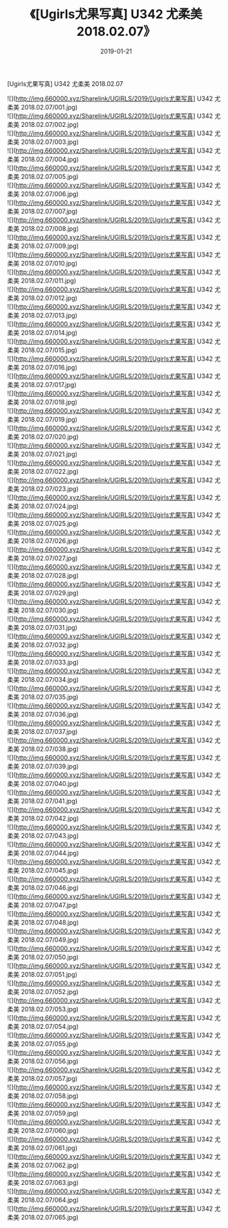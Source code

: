 ﻿---
layout: post
title:  《[Ugirls尤果写真] U342 尤柔美 2018.02.07》
date:   2019-01-21
img: http://img.660000.xyz/Sharelink/UGIRLS/2019/[Ugirls尤果写真] U342 尤柔美 2018.02.07/000.jpg
categories: [美女, 清纯, 唯美]
---

[Ugirls尤果写真] U342 尤柔美 2018.02.07

 ![](http://img.660000.xyz/Sharelink/UGIRLS/2019/[Ugirls尤果写真] U342 尤柔美 2018.02.07/001.jpg) <br>![](http://img.660000.xyz/Sharelink/UGIRLS/2019/[Ugirls尤果写真] U342 尤柔美 2018.02.07/002.jpg) <br>![](http://img.660000.xyz/Sharelink/UGIRLS/2019/[Ugirls尤果写真] U342 尤柔美 2018.02.07/003.jpg) <br>![](http://img.660000.xyz/Sharelink/UGIRLS/2019/[Ugirls尤果写真] U342 尤柔美 2018.02.07/004.jpg) <br>![](http://img.660000.xyz/Sharelink/UGIRLS/2019/[Ugirls尤果写真] U342 尤柔美 2018.02.07/005.jpg) <br>![](http://img.660000.xyz/Sharelink/UGIRLS/2019/[Ugirls尤果写真] U342 尤柔美 2018.02.07/006.jpg) <br>![](http://img.660000.xyz/Sharelink/UGIRLS/2019/[Ugirls尤果写真] U342 尤柔美 2018.02.07/007.jpg) <br>![](http://img.660000.xyz/Sharelink/UGIRLS/2019/[Ugirls尤果写真] U342 尤柔美 2018.02.07/008.jpg) <br>![](http://img.660000.xyz/Sharelink/UGIRLS/2019/[Ugirls尤果写真] U342 尤柔美 2018.02.07/009.jpg) <br>![](http://img.660000.xyz/Sharelink/UGIRLS/2019/[Ugirls尤果写真] U342 尤柔美 2018.02.07/010.jpg) <br>![](http://img.660000.xyz/Sharelink/UGIRLS/2019/[Ugirls尤果写真] U342 尤柔美 2018.02.07/011.jpg) <br>![](http://img.660000.xyz/Sharelink/UGIRLS/2019/[Ugirls尤果写真] U342 尤柔美 2018.02.07/012.jpg) <br>![](http://img.660000.xyz/Sharelink/UGIRLS/2019/[Ugirls尤果写真] U342 尤柔美 2018.02.07/013.jpg) <br>![](http://img.660000.xyz/Sharelink/UGIRLS/2019/[Ugirls尤果写真] U342 尤柔美 2018.02.07/014.jpg) <br>![](http://img.660000.xyz/Sharelink/UGIRLS/2019/[Ugirls尤果写真] U342 尤柔美 2018.02.07/015.jpg) <br>![](http://img.660000.xyz/Sharelink/UGIRLS/2019/[Ugirls尤果写真] U342 尤柔美 2018.02.07/016.jpg) <br>![](http://img.660000.xyz/Sharelink/UGIRLS/2019/[Ugirls尤果写真] U342 尤柔美 2018.02.07/017.jpg) <br>![](http://img.660000.xyz/Sharelink/UGIRLS/2019/[Ugirls尤果写真] U342 尤柔美 2018.02.07/018.jpg) <br>![](http://img.660000.xyz/Sharelink/UGIRLS/2019/[Ugirls尤果写真] U342 尤柔美 2018.02.07/019.jpg) <br>![](http://img.660000.xyz/Sharelink/UGIRLS/2019/[Ugirls尤果写真] U342 尤柔美 2018.02.07/020.jpg) <br>![](http://img.660000.xyz/Sharelink/UGIRLS/2019/[Ugirls尤果写真] U342 尤柔美 2018.02.07/021.jpg) <br>![](http://img.660000.xyz/Sharelink/UGIRLS/2019/[Ugirls尤果写真] U342 尤柔美 2018.02.07/022.jpg) <br>![](http://img.660000.xyz/Sharelink/UGIRLS/2019/[Ugirls尤果写真] U342 尤柔美 2018.02.07/023.jpg) <br>![](http://img.660000.xyz/Sharelink/UGIRLS/2019/[Ugirls尤果写真] U342 尤柔美 2018.02.07/024.jpg) <br>![](http://img.660000.xyz/Sharelink/UGIRLS/2019/[Ugirls尤果写真] U342 尤柔美 2018.02.07/025.jpg) <br>![](http://img.660000.xyz/Sharelink/UGIRLS/2019/[Ugirls尤果写真] U342 尤柔美 2018.02.07/026.jpg) <br>![](http://img.660000.xyz/Sharelink/UGIRLS/2019/[Ugirls尤果写真] U342 尤柔美 2018.02.07/027.jpg) <br>![](http://img.660000.xyz/Sharelink/UGIRLS/2019/[Ugirls尤果写真] U342 尤柔美 2018.02.07/028.jpg) <br>![](http://img.660000.xyz/Sharelink/UGIRLS/2019/[Ugirls尤果写真] U342 尤柔美 2018.02.07/029.jpg) <br>![](http://img.660000.xyz/Sharelink/UGIRLS/2019/[Ugirls尤果写真] U342 尤柔美 2018.02.07/030.jpg) <br>![](http://img.660000.xyz/Sharelink/UGIRLS/2019/[Ugirls尤果写真] U342 尤柔美 2018.02.07/031.jpg) <br>![](http://img.660000.xyz/Sharelink/UGIRLS/2019/[Ugirls尤果写真] U342 尤柔美 2018.02.07/032.jpg) <br>![](http://img.660000.xyz/Sharelink/UGIRLS/2019/[Ugirls尤果写真] U342 尤柔美 2018.02.07/033.jpg) <br>![](http://img.660000.xyz/Sharelink/UGIRLS/2019/[Ugirls尤果写真] U342 尤柔美 2018.02.07/034.jpg) <br>![](http://img.660000.xyz/Sharelink/UGIRLS/2019/[Ugirls尤果写真] U342 尤柔美 2018.02.07/035.jpg) <br>![](http://img.660000.xyz/Sharelink/UGIRLS/2019/[Ugirls尤果写真] U342 尤柔美 2018.02.07/036.jpg) <br>![](http://img.660000.xyz/Sharelink/UGIRLS/2019/[Ugirls尤果写真] U342 尤柔美 2018.02.07/037.jpg) <br>![](http://img.660000.xyz/Sharelink/UGIRLS/2019/[Ugirls尤果写真] U342 尤柔美 2018.02.07/038.jpg) <br>![](http://img.660000.xyz/Sharelink/UGIRLS/2019/[Ugirls尤果写真] U342 尤柔美 2018.02.07/039.jpg) <br>![](http://img.660000.xyz/Sharelink/UGIRLS/2019/[Ugirls尤果写真] U342 尤柔美 2018.02.07/040.jpg) <br>![](http://img.660000.xyz/Sharelink/UGIRLS/2019/[Ugirls尤果写真] U342 尤柔美 2018.02.07/041.jpg) <br>![](http://img.660000.xyz/Sharelink/UGIRLS/2019/[Ugirls尤果写真] U342 尤柔美 2018.02.07/042.jpg) <br>![](http://img.660000.xyz/Sharelink/UGIRLS/2019/[Ugirls尤果写真] U342 尤柔美 2018.02.07/043.jpg) <br>![](http://img.660000.xyz/Sharelink/UGIRLS/2019/[Ugirls尤果写真] U342 尤柔美 2018.02.07/044.jpg) <br>![](http://img.660000.xyz/Sharelink/UGIRLS/2019/[Ugirls尤果写真] U342 尤柔美 2018.02.07/045.jpg) <br>![](http://img.660000.xyz/Sharelink/UGIRLS/2019/[Ugirls尤果写真] U342 尤柔美 2018.02.07/046.jpg) <br>![](http://img.660000.xyz/Sharelink/UGIRLS/2019/[Ugirls尤果写真] U342 尤柔美 2018.02.07/047.jpg) <br>![](http://img.660000.xyz/Sharelink/UGIRLS/2019/[Ugirls尤果写真] U342 尤柔美 2018.02.07/048.jpg) <br>![](http://img.660000.xyz/Sharelink/UGIRLS/2019/[Ugirls尤果写真] U342 尤柔美 2018.02.07/049.jpg) <br>![](http://img.660000.xyz/Sharelink/UGIRLS/2019/[Ugirls尤果写真] U342 尤柔美 2018.02.07/050.jpg) <br>![](http://img.660000.xyz/Sharelink/UGIRLS/2019/[Ugirls尤果写真] U342 尤柔美 2018.02.07/051.jpg) <br>![](http://img.660000.xyz/Sharelink/UGIRLS/2019/[Ugirls尤果写真] U342 尤柔美 2018.02.07/052.jpg) <br>![](http://img.660000.xyz/Sharelink/UGIRLS/2019/[Ugirls尤果写真] U342 尤柔美 2018.02.07/053.jpg) <br>![](http://img.660000.xyz/Sharelink/UGIRLS/2019/[Ugirls尤果写真] U342 尤柔美 2018.02.07/054.jpg) <br>![](http://img.660000.xyz/Sharelink/UGIRLS/2019/[Ugirls尤果写真] U342 尤柔美 2018.02.07/055.jpg) <br>![](http://img.660000.xyz/Sharelink/UGIRLS/2019/[Ugirls尤果写真] U342 尤柔美 2018.02.07/056.jpg) <br>![](http://img.660000.xyz/Sharelink/UGIRLS/2019/[Ugirls尤果写真] U342 尤柔美 2018.02.07/057.jpg) <br>![](http://img.660000.xyz/Sharelink/UGIRLS/2019/[Ugirls尤果写真] U342 尤柔美 2018.02.07/058.jpg) <br>![](http://img.660000.xyz/Sharelink/UGIRLS/2019/[Ugirls尤果写真] U342 尤柔美 2018.02.07/059.jpg) <br>![](http://img.660000.xyz/Sharelink/UGIRLS/2019/[Ugirls尤果写真] U342 尤柔美 2018.02.07/060.jpg) <br>![](http://img.660000.xyz/Sharelink/UGIRLS/2019/[Ugirls尤果写真] U342 尤柔美 2018.02.07/061.jpg) <br>![](http://img.660000.xyz/Sharelink/UGIRLS/2019/[Ugirls尤果写真] U342 尤柔美 2018.02.07/062.jpg) <br>![](http://img.660000.xyz/Sharelink/UGIRLS/2019/[Ugirls尤果写真] U342 尤柔美 2018.02.07/063.jpg) <br>![](http://img.660000.xyz/Sharelink/UGIRLS/2019/[Ugirls尤果写真] U342 尤柔美 2018.02.07/064.jpg) <br>![](http://img.660000.xyz/Sharelink/UGIRLS/2019/[Ugirls尤果写真] U342 尤柔美 2018.02.07/065.jpg) <br>